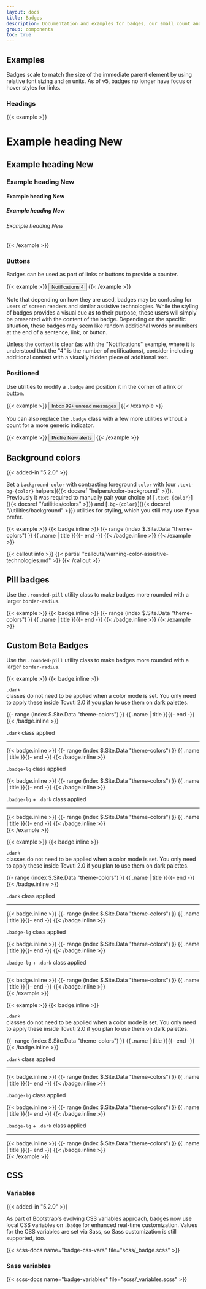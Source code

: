```yaml
---
layout: docs
title: Badges
description: Documentation and examples for badges, our small count and labeling component.
group: components
toc: true
---
```


## Examples

Badges scale to match the size of the immediate parent element by using relative font sizing and `em` units. As of v5, badges no longer have focus or hover styles for links.

### Headings

{{< example >}}
<h1>Example heading <span class="badge bg-secondary">New</span></h1>
<h2>Example heading <span class="badge bg-secondary">New</span></h2>
<h3>Example heading <span class="badge bg-secondary">New</span></h3>
<h4>Example heading <span class="badge bg-secondary">New</span></h4>
<h5>Example heading <span class="badge bg-secondary">New</span></h5>
<h6>Example heading <span class="badge bg-secondary">New</span></h6>
{{< /example >}}

### Buttons

Badges can be used as part of links or buttons to provide a counter.

{{< example >}}
<button type="button" class="btn btn-primary">
  Notifications <span class="badge text-bg-secondary">4</span>
</button>
{{< /example >}}

Note that depending on how they are used, badges may be confusing for users of screen readers and similar assistive technologies. While the styling of badges provides a visual cue as to their purpose, these users will simply be presented with the content of the badge. Depending on the specific situation, these badges may seem like random additional words or numbers at the end of a sentence, link, or button.

Unless the context is clear (as with the "Notifications" example, where it is understood that the "4" is the number of notifications), consider including additional context with a visually hidden piece of additional text.

### Positioned

Use utilities to modify a `.badge` and position it in the corner of a link or button.

{{< example >}}
<button type="button" class="btn btn-primary position-relative">
  Inbox
  <span class="position-absolute top-0 start-100 translate-middle badge rounded-pill bg-danger">
    99+
    <span class="visually-hidden">unread messages</span>
  </span>
</button>
{{< /example >}}

You can also replace the `.badge` class with a few more utilities without a count for a more generic indicator.

{{< example >}}
<button type="button" class="btn btn-primary position-relative">
  Profile
  <span class="position-absolute top-0 start-100 translate-middle p-2 bg-danger border border-light rounded-circle">
    <span class="visually-hidden">New alerts</span>
  </span>
</button>
{{< /example >}}

## Background colors

{{< added-in "5.2.0" >}}

Set a `background-color` with contrasting foreground `color` with [our `.text-bg-{color}` helpers]({{< docsref "helpers/color-background" >}}). Previously it was required to manually pair your choice of [`.text-{color}`]({{< docsref "/utilities/colors" >}}) and [`.bg-{color}`]({{< docsref "/utilities/background" >}}) utilities for styling, which you still may use if you prefer.

{{< example >}}
{{< badge.inline >}}
{{- range (index $.Site.Data "theme-colors") }}
<span class="badge text-bg-{{ .name }}">{{ .name | title }}</span>{{- end -}}
{{< /badge.inline >}}
{{< /example >}}

{{< callout info >}}
{{< partial "callouts/warning-color-assistive-technologies.md" >}}
{{< /callout >}}

## Pill badges

Use the `.rounded-pill` utility class to make badges more rounded with a larger `border-radius`.

{{< example >}}
{{< badge.inline >}}
{{- range (index $.Site.Data "theme-colors") }}
<span class="badge rounded-pill text-bg-{{ .name }}">{{ .name | title }}</span>{{- end -}}
{{< /badge.inline >}}
{{< /example >}}
## Custom Beta Badges

Use the `.rounded-pill` utility class to make badges more rounded with a larger `border-radius`.



{{< example >}}
{{< badge.inline >}}


<alert class="alert alert-warning small w-100 mx-auto text-center"><code>.dark </code>classes do not need to be applied when a color mode is set. You only need to apply these inside Tovuti 2.0 if you plan to use them on dark palettes.</alert>

{{- range (index $.Site.Data "theme-colors") }}
<span class="badge-{{ .name }}-light rounded-pill">{{ .name | title }}</span>{{- end -}}
{{< /badge.inline >}}

<div class="bg-brand-light rounded-4 text-light p-4 mt-4 d-flex justify-content-center flex-wrap" data-bs-theme="dark">
<p class="my-4 w-100 text-center"><code>.dark</code> class applied</p>
<hr class="text-light w-100" />
<div class="w-100 d-flex flex-wrap gap-3 justify-content-center gap-2">
{{< badge.inline >}}
{{- range (index $.Site.Data "theme-colors") }}
<span class="badge-{{ .name }}-light dark rounded-pill">{{ .name | title }}</span>{{- end -}}
{{< /badge.inline >}}</div></div>

<p class="my-4 w-100 text-center"><code>.badge-lg</code> class applied</p>
<div class="w-75 d-flex flex-wrap gap-3 justify-content-center gap-2">
{{< badge.inline >}}
{{- range (index $.Site.Data "theme-colors") }}
<span class="badge-{{ .name }}-light badge-lg rounded-pill">{{ .name | title }}</span>{{- end -}}
{{< /badge.inline >}}</div>

<div class="bg-brand-light rounded-4 text-light p-4 mt-4 d-flex justify-content-center flex-wrap" data-bs-theme="dark">
<p class="my-4 w-100 text-center"><code>.badge-lg</code> + <code>.dark</code> class applied</p>
<hr class="text-light w-100" />
<div class="w-75 d-flex flex-wrap gap-3 justify-content-center gap-2">
{{< badge.inline >}}
{{- range (index $.Site.Data "theme-colors") }}
<span class="badge-{{ .name }}-light dark badge-lg rounded-pill">{{ .name | title }}</span>{{- end -}}
{{< /badge.inline >}}</div></div>
{{< /example >}}




{{< example >}}
{{< badge.inline >}}


<alert class="alert alert-warning small w-100 mx-auto text-center"><code>.dark </code>classes do not need to be applied when a color mode is set. You only need to apply these inside Tovuti 2.0 if you plan to use them on dark palettes.</alert>

{{- range (index $.Site.Data "theme-colors") }}
<span class="badge-{{ .name }}-light-gradient rounded-pill">{{ .name | title }}</span>{{- end -}}
{{< /badge.inline >}}

<div class="bg-brand-light rounded-4 text-light p-4 mt-4 d-flex justify-content-center flex-wrap" data-bs-theme="dark">
<p class="my-4 w-100 text-center"><code>.dark</code> class applied</p>
<hr class="text-light w-100" />
<div class="w-100 d-flex flex-wrap gap-3 justify-content-center gap-2">
{{< badge.inline >}}
{{- range (index $.Site.Data "theme-colors") }}
<span class="badge-{{ .name }}-light-gradient dark rounded-pill">{{ .name | title }}</span>{{- end -}}
{{< /badge.inline >}}</div></div>

<p class="my-4 w-100 text-center"><code>.badge-lg</code> class applied</p>
<div class="w-75 d-flex flex-wrap gap-3 justify-content-center gap-2">
{{< badge.inline >}}
{{- range (index $.Site.Data "theme-colors") }}
<span class="badge-{{ .name }}-light-gradient badge-lg rounded-pill">{{ .name | title }}</span>{{- end -}}
{{< /badge.inline >}}</div>

<div class="bg-brand-light rounded-4 text-light p-4 mt-4 d-flex justify-content-center flex-wrap" data-bs-theme="dark">
<p class="my-4 w-100 text-center"><code>.badge-lg</code> + <code>.dark</code> class applied</p>
<hr class="text-light w-100" />
<div class="w-75 d-flex flex-wrap gap-3 justify-content-center gap-2">
{{< badge.inline >}}
{{- range (index $.Site.Data "theme-colors") }}
<span class="badge-{{ .name }}-light-gradient dark badge-lg rounded-pill">{{ .name | title }}</span>{{- end -}}
{{< /badge.inline >}}</div></div>
{{< /example >}}




{{< example >}}
{{< badge.inline >}}


<alert class="alert alert-warning small w-100 mx-auto text-center"><code>.dark </code>classes do not need to be applied when a color mode is set. You only need to apply these inside Tovuti 2.0 if you plan to use them on dark palettes.</alert>

{{- range (index $.Site.Data "theme-colors") }}
<span class="badge-outline-gradient-{{ .name }} rounded-pill">{{ .name | title }}</span>{{- end -}}
{{< /badge.inline >}}

<div class="bg-brand-light rounded-4 text-light p-4 mt-4 d-flex justify-content-center flex-wrap" data-bs-theme="dark">
<p class="my-4 w-100 text-center"><code>.dark</code> class applied</p>
<hr class="text-light w-100" />
<div class="w-100 d-flex flex-wrap gap-3 justify-content-center gap-2">
{{< badge.inline >}}
{{- range (index $.Site.Data "theme-colors") }}
<span class="badge-outline-gradient-{{ .name }} dark rounded-pill">{{ .name | title }}</span>{{- end -}}
{{< /badge.inline >}}</div></div>

<p class="my-4 w-100 text-center"><code>.badge-lg</code> class applied</p>
<div class="w-75 d-flex flex-wrap gap-3 justify-content-center gap-2">
{{< badge.inline >}}
{{- range (index $.Site.Data "theme-colors") }}
<span class="badge-outline-gradient-{{ .name }} badge-lg rounded-pill">{{ .name | title }}</span>{{- end -}}
{{< /badge.inline >}}</div>

<div class="bg-brand-light rounded-4 text-light p-4 mt-4 d-flex justify-content-center flex-wrap" data-bs-theme="dark">
<p class="my-4 w-100 text-center"><code>.badge-lg</code> + <code>.dark</code> class applied</p>
<hr class="text-light w-100" />
<div class="w-75 d-flex flex-wrap gap-3 justify-content-center gap-2">
{{< badge.inline >}}
{{- range (index $.Site.Data "theme-colors") }}
<span class="badge-outline-gradient-{{ .name }} dark badge-lg rounded-pill">{{ .name | title }}</span>{{- end -}}
{{< /badge.inline >}}</div></div>
{{< /example >}}

## CSS

### Variables

{{< added-in "5.2.0" >}}

As part of Bootstrap's evolving CSS variables approach, badges now use local CSS variables on `.badge` for enhanced real-time customization. Values for the CSS variables are set via Sass, so Sass customization is still supported, too.

{{< scss-docs name="badge-css-vars" file="scss/_badge.scss" >}}

### Sass variables

{{< scss-docs name="badge-variables" file="scss/_variables.scss" >}}

